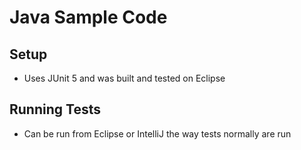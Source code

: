# Java Sample Code

## Setup

* Uses JUnit 5 and was built and tested on Eclipse

## Running Tests

* Can be run from Eclipse or IntelliJ the way tests normally are run
